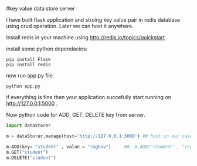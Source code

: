 #key value data store server

I have built flask application and stroing key value pair in redis database using crud operation. Later we can host it anywhere.

Install redis in your machine using http://redis.io/topics/quickstart .

install some python dependacies:

```
pip install Flask
pip install redis
```
now run app.py file.

```
python app.py
```

if everything is fine then your application succefully start running on http://127.0.0.1:5000 .

Now python code for ADD, GET, DELETE key from server.

```python
import dataStorer

m = dataStorer.manage(host='http://127.0.0.1:5000') ## host in our case will be "http://127.0.0.1:5000", incase you have deployed on the server than host will change.

m.ADD(key= "student" , value = "raghav")     ##  m.ADD("student" , "raghav")
m.GET("student")
m.DELETE("student")
```
